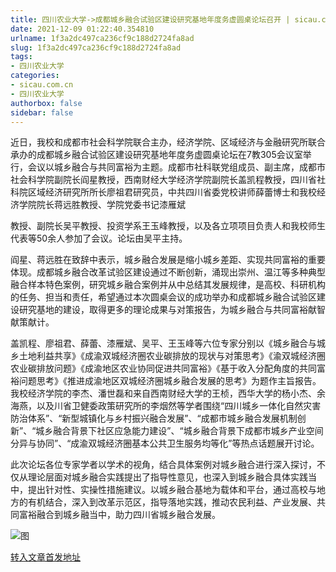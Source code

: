 ```yaml
---
title: 四川农业大学->成都城乡融合试验区建设研究基地年度务虚圆桌论坛召开 | sicau.com.cn
date: 2021-12-09 01:22:40.354810
urlname: 1f3a2dc497ca236cf9c188d2724fa8ad
slug: 1f3a2dc497ca236cf9c188d2724fa8ad
tags: 
- 四川农业大学
categories:
- sicau.com.cn
- 四川农业大学
authorbox: false
sidebar: false
---
```

近日，我校和成都市社会科学院联合主办，经济学院、区域经济与金融研究所联合承办的成都城乡融合试验区建设研究基地年度务虚圆桌论坛在7教305会议室举行，会议以城乡融合与共同富裕为主题。成都市社科联党组成员、副主席，成都市社会科学院副院长阎星教授，西南财经大学经济学院副院长盖凯程教授，四川省社科院区域经济研究所所长廖祖君研究员，中共四川省委党校讲师薛蕾博士和我校经济学院院长蒋远胜教授、学院党委书记漆雁斌
<!--more-->
教授、副院长吴平教授、投资学系王玉峰教授，以及各立项项目负责人和我校师生代表等50余人参加了会议。论坛由吴平主持。

阎星、蒋远胜在致辞中表示，城乡融合发展是缩小城乡差距、实现共同富裕的重要体现。成都城乡融合改革试验区建设通过不断创新，涌现出崇州、温江等多种典型融合样本特色案例，研究城乡融合案例并从中总结其发展规律，是高校、科研机构的任务、担当和责任，希望通过本次圆桌会议的成功举办和成都城乡融合试验区建设研究基地的建设，取得更多的理论成果与对策报告，为城乡融合与共同富裕献智献策献计。

盖凯程、廖祖君、薛蕾、漆雁斌、吴平、王玉峰等六位专家分别以《城乡融合与城乡土地利益共享》《成渝双城经济圈农业碳排放的现状与对策思考》《渝双城经济圈农业碳排放问题》《成渝地区农业协同促进共同富裕》《基于收入分配角度的共同富裕问题思考》《推进成渝地区双城经济圈城乡融合发展的思考》为题作主旨报告。我校经济学院的李杰、潘世磊和来自西南财经大学的王桢，西华大学的杨小杰、余海燕，以及川省卫健委政策研究所的李烟然等学者围绕“四川城乡一体化自然灾害防治体系”、“新型城镇化与乡村振兴融合发展”、“成都市城乡融合发展机制创新”、“城乡融合背景下社区应急能力建设”、“城乡融合背景下成都市城乡产业空间分异与协同”、“成渝双城经济圈基本公共卫生服务均等化”等热点话题展开讨论。

此次论坛各位专家学者以学术的视角，结合具体案例对城乡融合进行深入探讨，不仅从理论层面对城乡融合实践提出了指导性意见，也深入到城乡融合具体实践当中，提出针对性、实操性措施建议。以城乡融合基地为载体和平台，通过高校与地方的有机结合，深入到改革示范区，指导落地实践，推动农民利益、产业发展、共同富裕融合到城乡融当中，助力四川省城乡融合发展。

![图](https://news.sicau.edu.cn/__local/7/B9/3F/1998010A1C6400A946CA606C833_5CB7925E_1C276E.png)

[转入文章首发地址](https://news.sicau.edu.cn/info/1078/65919.htm)